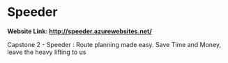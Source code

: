 # Speeder

<b>Website Link: http://speeder.azurewebsites.net/</b>


Capstone 2 - Speeder : Route planning made easy. Save Time and Money, leave the heavy lifting to us
